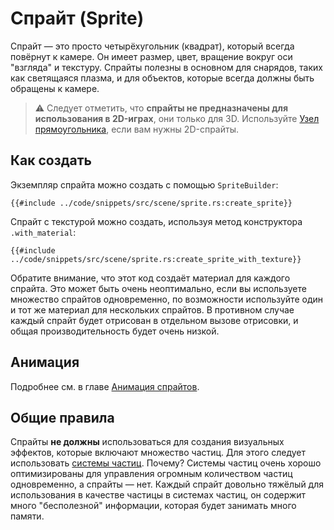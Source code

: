 # Спрайт (Sprite)

Спрайт — это просто четырёхугольник (квадрат), который всегда повёрнут к камере. Он имеет размер, цвет, вращение вокруг оси "взгляда" и текстуру. Спрайты полезны в основном для снарядов, таких как светящаяся плазма, и для объектов, которые всегда должны быть обращены к камере.

> ⚠️ Следует отметить, что **спрайты не предназначены для использования в 2D-играх**, они только для 3D. 
> Используйте [Узел прямоугольника](./rectangle.md), если вам нужны 2D-спрайты.

## Как создать

Экземпляр спрайта можно создать с помощью `SpriteBuilder`:

```rust,no_run
{{#include ../code/snippets/src/scene/sprite.rs:create_sprite}}
```

Спрайт с текстурой можно создать, используя метод конструктора `.with_material`:

```rust,no_run
{{#include ../code/snippets/src/scene/sprite.rs:create_sprite_with_texture}}
```

Обратите внимание, что этот код создаёт материал для каждого спрайта. Это может быть очень неоптимально, если вы используете множество спрайтов одновременно, по возможности используйте один и тот же материал для нескольких спрайтов. В противном случае каждый спрайт будет отрисован в отдельном вызове отрисовки, и общая производительность будет очень низкой.

## Анимация

Подробнее см. в главе [Анимация спрайтов](../animation/spritesheet/spritesheet.md).

## Общие правила

Спрайты **не должны** использоваться для создания визуальных эффектов, которые включают множество частиц. Для этого следует использовать [системы частиц](particle_system_node.md). Почему? Системы частиц очень хорошо оптимизированы для управления огромным количеством частиц одновременно, а спрайты — нет. Каждый спрайт довольно тяжёлый для использования в качестве частицы в системах частиц, он содержит много "бесполезной" информации, которая будет занимать много памяти.